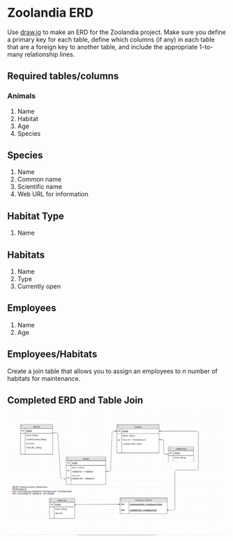 # Zoolandia ERD

Use [draw.io](https://www.draw.io/) to make an ERD for the Zoolandia project. Make sure you define a primary key for each table, define which columns (if any) in each table that are a foreign key to another table, and include the appropriate 1-to-many relationship lines.

## Required tables/columns

### Animals

1. Name
2. Habitat
3. Age
4. Species

## Species

1. Name
2. Common name
3. Scientific name
4. Web URL for information

## Habitat Type

1. Name

## Habitats

1. Name
2. Type
3. Currently open

## Employees

1. Name
2. Age

## Employees/Habitats

Create a join table that allows you to assign an employees to *n* number of habitats for maintenance.

## Completed ERD and Table Join ![Screenshot](/RBG-ERD-Zoolandia.png) 



